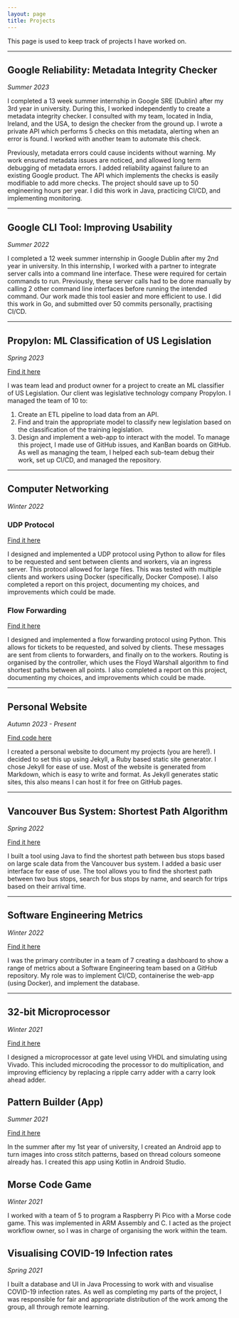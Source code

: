 ```yaml
---
layout: page
title: Projects
---
```


This page is used to keep track of projects I have worked on.

___

## Google Reliability: Metadata Integrity Checker
*Summer 2023*

I completed a 13 week summer internship in Google SRE (Dublin) after my 3rd year in university. During this, I worked independently to create a metadata integrity checker. I consulted with my team, located in India, Ireland, and the USA, to design the checker from the ground up. I wrote a private API which performs 5 checks on this metadata, alerting when an error is found. I worked with another team to automate this check. 

Previously, metadata errors could cause incidents without warning. My work ensured metadata issues are noticed, and allowed long term debugging of metadata errors. I added reliability against failure to an existing Google product. The API which implements the checks is easily modifiable to add more checks. The project should save up to 50 engineering hours per year. I did this work in Java, practicing CI/CD, and implementing monitoring.

___

## Google CLI Tool: Improving Usability
*Summer 2022*

I completed a 12 week summer internship in Google Dublin after my 2nd year in university. In this internship, I worked with a partner to integrate server calls into a command line interface. These were required for certain commands to run. Previously, these server calls had to be done manually by calling 2 other command line interfaces before running the intended command. Our work made this tool easier and more efficient to use. I did this work in Go, and submitted over 50 commits personally, practising CI/CD.

___

## Propylon: ML Classification of US Legislation
*Spring 2023*

[Find it here](https://github.com/SWENG15/ClassifyingUSLegislation)

I was team lead and product owner for a project to create an ML classifier of US Legislation. Our client was legislative technology company Propylon. I managed the team of 10 to:
1. Create an ETL pipeline to load data from an API.
2. Find and train the appropriate model to classify new legislation based on the classification of the training legislation.
3. Design and implement a web-app to interact with the model.
To manage this project, I made use of GitHub issues, and KanBan boards on GitHub. As well as managing the team, I helped each sub-team debug their work, set up CI/CD, and managed the repository. 

___

## Computer Networking
*Winter 2022*

### UDP Protocol
[Find it here](https://github.com/clairegregg/networks_udp_protocol)

I designed and implemented a UDP protocol using Python to allow for files to be requested and sent between clients and workers, via an ingress server. This protocol allowed for large files. This was tested with multiple clients and workers using Docker (specifically, Docker Compose). I also completed a report on this project, documenting my choices, and improvements which could be made.

### Flow Forwarding
[Find it here](https://github.com/clairegregg/networks_flow_forwarding)

I designed and implemented a flow forwarding protocol using Python. This allows for tickets to be requested, and solved by clients. These messages are sent from clients to forwarders, and finally on to the workers. Routing is organised by the controller, which uses the Floyd Warshall algorithm to find shortest paths between all points. I also completed a report on this project, documenting my choices, and improvements which could be made.

___

## Personal Website
*Autumn 2023 - Present*

[Find code here](https://github.com/clairegregg/clairegregg.github.io)

I created a personal website to document my projects (you are here!). I decided to set this up using Jekyll, a Ruby based static site generator. I chose Jekyll for ease of use. Most of the website is generated from Markdown, which is easy to write and format. As Jekyll generates static sites, this also means I can host it for free on GitHub pages.

___

## Vancouver Bus System: Shortest Path Algorithm
*Spring 2022*

[Find it here](https://github.com/clairegregg/BusManagement)

I built a tool using Java to find the shortest path between bus stops based on large scale data from the Vancouver bus system.
I added a basic user interface for ease of use. The tool allows you to find the shortest path between two bus stops, search for bus stops by name, and search for trips based on their arrival time.

___

## Software Engineering Metrics
*Winter 2022*

[Find it here](https://github.com/cgreggtcd/SoftwareEngineeringMetrics)

I was the primary contributer in a team of 7 creating a dashboard to show a range of metrics about a Software Engineering team based on a GitHub repository. My role was to implement CI/CD, containerise the web-app (using Docker), and implement the database.

___

## 32-bit Microprocessor
*Winter 2021*

[Find it here](https://github.com/clairegregg/computer_architechture_microprocessor)

I designed a microprocessor at gate level using VHDL and simulating using Vivado. This included microcoding the processor
to do multiplication, and improving efficiency by replacing a ripple carry adder with a carry look ahead adder. 

## Pattern Builder (App) 
*Summer 2021*

[Find it here](https://github.com/clairegregg/PatternBuilder)

In the summer after my 1st year of university, I created an Android app to turn images into cross stitch patterns, based on thread colours someone already has. I created this app using Kotlin in Android Studio.

## Morse Code Game
*Winter 2021*

I worked with a team of 5 to program a Raspberry Pi Pico with a Morse code game. This was implemented in ARM Assembly and C. I acted as the project workflow owner, so I was in charge of organising the work within the team.

## Visualising COVID-19 Infection rates
*Spring 2021*

I built a database and UI in Java Processing to work with and visualise COVID-19 infection rates. As well as completing my parts of the project, I was responsible for fair and appropriate distribution of the work among the group, all through remote learning.